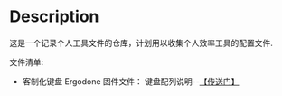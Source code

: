 # Description

这是一个记录个人工具文件的仓库，计划用以收集个人效率工具的配置文件.

文件清单:

- 客制化键盘 Ergodone 固件文件： 键盘配列说明--[【传送门】](/viaste/ErgodoneDes.md)
